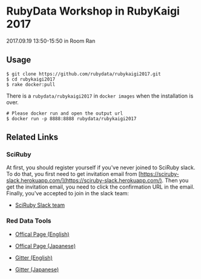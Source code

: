 # RubyData Workshop in RubyKaigi 2017

2017.09.19 13:50-15:50 in Room Ran

## Usage

```
$ git clone https://github.com/rubydata/rubykaigi2017.git
$ cd rubykaigi2017
$ rake docker:pull
```

There is a `rubydata/rubykaigi2017` in `docker images` when the installation is over.

```
# Please docker run and open the output url
$ docker run -p 8888:8888 rubydata/rubykaigi2017
```

## Related Links

### SciRuby

At first, you should register yourself if you've never joined to SciRuby slack.
To do that, you first need to get invitation email from [https://sciruby-slack.herokuapp.com/](https://sciruby-slack.herokuapp.com/).
Then you get the invitation email, you need to click the confirmation URL in the email.
Finally, you've accepted to join in the slack team:

- [SciRuby Slack team](https://sciruby.slack.com/)

### Red Data Tools
- [Offical Page (English)](https://red-data-tools.github.io/)
- [Offical Page (Japanese)](https://red-data-tools.github.io/ja/)

- [Gitter (English)](https://gitter.im/red-data-tools/en)
- [Gitter (Japanese)](https://gitter.im/red-data-tools/ja)
